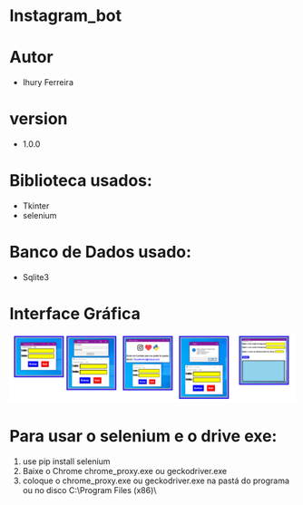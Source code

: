 # Instagram_bot

# Autor
- Ihury Ferreira

# version
- 1.0.0

# Biblioteca usados:
- Tkinter
- selenium

# Banco de Dados usado:
- Sqlite3

# Interface Gráfica
<div style="display: flex; flex-wrap: nowrap;">
        <div style="width:100%;">
            <img src="https://github.com/ihuryferreira/instagram_bot/blob/main/imagem/desktop.png" width="822">
        </div>
</div>

# Para usar o selenium e o drive exe:

1) use pip install selenium
2) Baixe o Chrome chrome_proxy.exe ou geckodriver.exe
3) coloque o chrome_proxy.exe ou geckodriver.exe  na pastá do programa ou no disco C:\Program Files (x86)\
